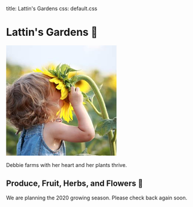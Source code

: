 title: Lattin's Gardens
css: default.css

# Lattin's Gardens 🌱

![Sunflower pulled to face](images/sunflower-in-face.jpg)

Debbie farms with her heart and her plants thrive.

## Produce, Fruit, Herbs, and Flowers 💐

We are planning the 2020 growing season.
Please check back again soon.

